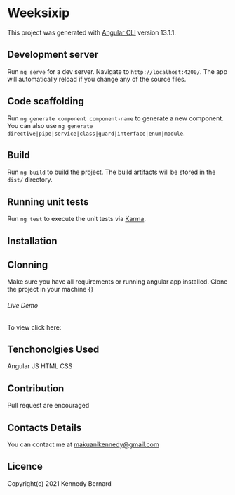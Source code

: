 # Weeksixip

This project was generated with [Angular CLI](https://github.com/angular/angular-cli) version 13.1.1.

## Development server

Run `ng serve` for a dev server. Navigate to `http://localhost:4200/`. The app will automatically reload if you change any of the source files.

## Code scaffolding

Run `ng generate component component-name` to generate a new component. You can also use `ng generate directive|pipe|service|class|guard|interface|enum|module`.

## Build

Run `ng build` to build the project. The build artifacts will be stored in the `dist/` directory.

## Running unit tests

Run `ng test` to execute the unit tests via [Karma](https://karma-runner.github.io).

## Installation

## Clonning

Make sure you have all requirements or running angular app installed.
Clone the project in your machine {}

###### Live Demo

To view click here:

## Tenchonolgies Used

Angular JS
HTML
CSS

## Contribution
Pull request are encouraged

## Contacts Details
You can contact me at makuanikennedy@gmail.com

## Licence
Copyright(c) 2021 Kennedy Bernard